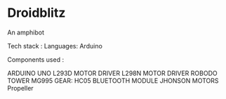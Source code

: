 # Droidblitz
An amphibot

Tech stack : 
 Languages: 
 Arduino

Components used : 

ARDUINO UNO
L293D MOTOR DRIVER
L298N MOTOR DRIVER
ROBODO TOWER MG995 GEAR:
HC05 BLUETOOTH MODULE
JHONSON MOTORS
Propeller
